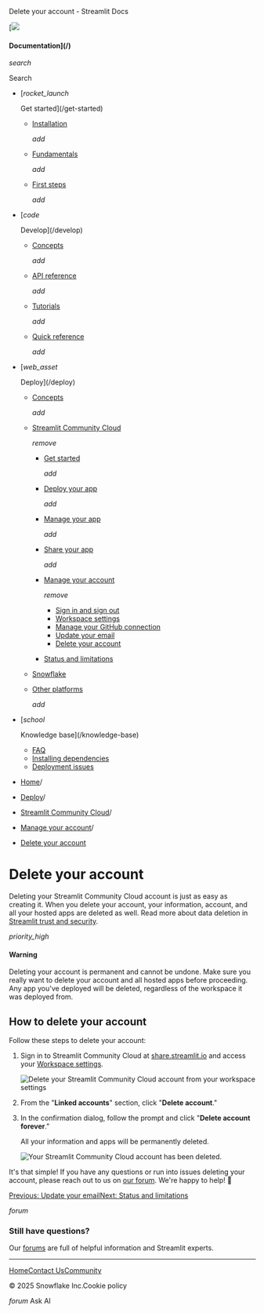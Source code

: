 ﻿Delete your account - Streamlit Docs

[![](/logo.svg)

#### Documentation](/)

*search*

Search

* [*rocket\_launch*

  Get started](/get-started)
  + [Installation](/get-started/installation)

    *add*
  + [Fundamentals](/get-started/fundamentals)

    *add*
  + [First steps](/get-started/tutorials)

    *add*
* [*code*

  Develop](/develop)
  + [Concepts](/develop/concepts)

    *add*
  + [API reference](/develop/api-reference)

    *add*
  + [Tutorials](/develop/tutorials)

    *add*
  + [Quick reference](/develop/quick-reference)

    *add*
* [*web\_asset*

  Deploy](/deploy)
  + [Concepts](/deploy/concepts)

    *add*
  + [Streamlit Community Cloud](/deploy/streamlit-community-cloud)

    *remove*

    - [Get started](/deploy/streamlit-community-cloud/get-started)

      *add*
    - [Deploy your app](/deploy/streamlit-community-cloud/deploy-your-app)

      *add*
    - [Manage your app](/deploy/streamlit-community-cloud/manage-your-app)

      *add*
    - [Share your app](/deploy/streamlit-community-cloud/share-your-app)

      *add*
    - [Manage your account](/deploy/streamlit-community-cloud/manage-your-account)

      *remove*

      * [Sign in and sign out](/deploy/streamlit-community-cloud/manage-your-account/sign-in-sign-out)
      * [Workspace settings](/deploy/streamlit-community-cloud/manage-your-account/workspace-settings)
      * [Manage your GitHub connection](/deploy/streamlit-community-cloud/manage-your-account/manage-your-github-connection)
      * [Update your email](/deploy/streamlit-community-cloud/manage-your-account/update-your-email)
      * [Delete your account](/deploy/streamlit-community-cloud/manage-your-account/delete-your-account)
    - [Status and limitations](/deploy/streamlit-community-cloud/status)
  + [Snowflake](/deploy/snowflake)
  + [Other platforms](/deploy/tutorials)

    *add*
* [*school*

  Knowledge base](/knowledge-base)
  + [FAQ](/knowledge-base/using-streamlit)
  + [Installing dependencies](/knowledge-base/dependencies)
  + [Deployment issues](/knowledge-base/deploy)

* [Home](/)/
* [Deploy](/deploy)/
* [Streamlit Community Cloud](/deploy/streamlit-community-cloud)/
* [Manage your account](/deploy/streamlit-community-cloud/manage-your-account)/
* [Delete your account](/deploy/streamlit-community-cloud/manage-your-account/delete-your-account)

Delete your account
===================

Deleting your Streamlit Community Cloud account is just as easy as creating it. When you delete your account, your information, account, and all your hosted apps are deleted as well. Read more about data deletion in [Streamlit trust and security](/deploy/streamlit-community-cloud/get-started/trust-and-security#data-deletion).

*priority\_high*

#### Warning

Deleting your account is permanent and cannot be undone. Make sure you really want to delete your account and all hosted apps before proceeding. Any app you've deployed will be deleted, regardless of the workspace it was deployed from.

How to delete your account
--------------------------

Follow these steps to delete your account:

1. Sign in to Streamlit Community Cloud at [share.streamlit.io](https://share.streamlit.io) and access your [Workspace settings](/deploy/streamlit-community-cloud/manage-your-account/workspace-settings).

   ![Delete your Streamlit Community Cloud account from your workspace settings](/images/streamlit-community-cloud/workspace-settings-linked-accounts.png)
2. From the "**Linked accounts**" section, click "**Delete account**."
3. In the confirmation dialog, follow the prompt and click "**Delete account forever**."

   All your information and apps will be permanently deleted.

   ![Your Streamlit Community Cloud account has been deleted.](/images/streamlit-community-cloud/account-deleted.png)

It's that simple! If you have any questions or run into issues deleting your account, please reach out to us on [our forum](https://discuss.streamlit.io/c/community-cloud/13). We're happy to help! 🎈

[Previous: Update your email](/deploy/streamlit-community-cloud/manage-your-account/update-your-email)[Next: Status and limitations](/deploy/streamlit-community-cloud/status)

*forum*

### Still have questions?

Our [forums](https://discuss.streamlit.io) are full of helpful information and Streamlit experts.

---

[Home](/)[Contact Us](mailto:hello@streamlit.io?subject=Contact%20from%20documentation%20)[Community](https://discuss.streamlit.io)

© 2025 Snowflake Inc.Cookie policy

*forum* Ask AI
